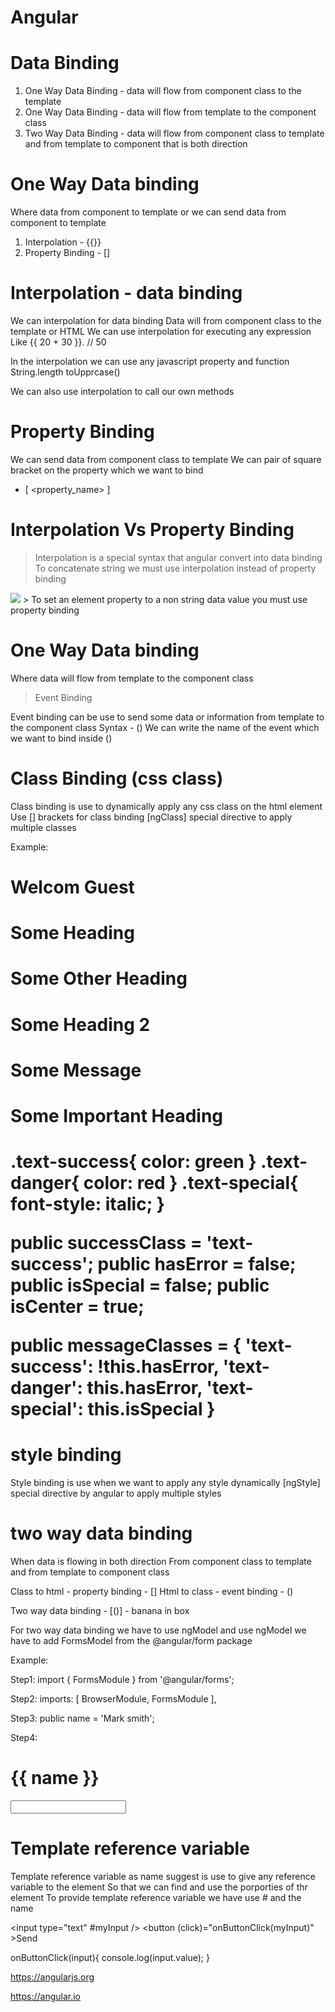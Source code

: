 # Angular

# Data Binding

1. One Way Data Binding - data will flow from component class to the template
2. One Way Data Binding - data will flow from template to the component class
3. Two Way Data Binding - data will flow from component class to template and from template to component that is both direction


# One Way Data binding
Where data from component to template or we can send data from component to template
1. Interpolation - {{}}
2. Property Binding - []


# Interpolation - data binding
We can interpolation for data binding 
Data will from component class to the template or HTML
We can use interpolation for executing any expression
Like {{ 20 + 30 }}. // 50

In the interpolation we can use any javascript property and function
String.length
toUpprcase()

We can also use interpolation to call our own methods


# Property Binding
We can send data from component class to template 
We can pair of square bracket on the property which we want to bind
- [ <property_name> ]


# Interpolation Vs Property Binding
> Interpolation is a special syntax that angular convert into data binding
> To concatenate string we must use interpolation instead of property binding
  <img src="{{}}"/>
> To set an element property to a non string data value you must use property binding


# One Way Data binding 
Where data will flow from template to the component class
> Event Binding

Event binding can be use to send some data or information from template to the component class
Syntax - ()
We can write the name of the event which we want to bind inside ()


# Class Binding (css class)
Class binding is use to dynamically apply any css class on the html element
Use [] brackets for class binding
[ngClass] special directive to apply multiple classes

Example:
 <h1 class="text-success text-special">Welcom Guest</h1>
  <h1 [class]="successClass">Some Heading</h1>
  <h1 [class.text-danger]="hasError">Some Other Heading</h1>
  <h1 [class.text-special]="isSpecial">Some Heading 2</h1>
  <h1 [ngClass]="messageClasses">Some Message</h1>
  <h1 [class.text-center]="isCenter">Some Important Heading<h1>

.text-success{
    color: green
  }
  .text-danger{
    color: red
  }
  .text-special{
    font-style: italic;
  }


public successClass = 'text-success';
  public hasError = false;
  public isSpecial = false;
  public isCenter = true;

  public messageClasses = {
    'text-success': !this.hasError,
    'text-danger': this.hasError,
    'text-special': this.isSpecial
  }


# style binding
Style binding is use when we want to apply any style dynamically
[ngStyle] special directive by angular to apply multiple styles


# two way data binding
When data is flowing in both direction
From component class to template and from template to component class

Class to html - property binding - []
Html to class - event binding - ()

Two way data binding - [()] - banana in box

For two way data binding we have to use ngModel and use ngModel we have to add
FormsModel from the @angular/form package


Example:

Step1:
import { FormsModule } from '@angular/forms';


Step2:
 imports: [
    BrowserModule,
    FormsModule
  ],

Step3:
public name = 'Mark smith';

Step4:
<h1>{{ name }}</h1>
  <input type="text" [(ngModel)]="name" />



# Template reference variable

Template reference variable as name suggest is use to give any reference variable to the element
So that we can find and use the porporties of thr element
To provide template reference variable we have use # and the name

<input type="text" #myInput />
  <button (click)="onButtonClick(myInput)" >Send</button>




  onButtonClick(input){
    console.log(input.value);
  }





https://angularjs.org


https://angular.io














